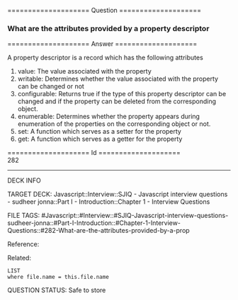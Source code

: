 ==================== Question ====================  

### What are the attributes provided by a property descriptor  

==================== Answer ====================  

A property descriptor is a record which has the following attributes

1. value: The value associated with the property
2. writable: Determines whether the value associated with the property can be
   changed or not
3. configurable: Returns true if the type of this property descriptor can be
   changed and if the property can be deleted from the corresponding object.
4. enumerable: Determines whether the property appears during enumeration of the
   properties on the corresponding object or not.
5. set: A function which serves as a setter for the property
6. get: A function which serves as a getter for the property

==================== Id ====================  
282
<!--ID: 1707879865840-->

---

DECK INFO

TARGET DECK: Javascript::Interview::SJIQ - Javascript interview questions - sudheer jonna::Part I - Introduction::Chapter 1 - Interview Questions

FILE TAGS: #Javascript::#Interview::#SJIQ-Javascript-interview-questions-sudheer-jonna::#Part-I-Introduction::#Chapter-1-Interview-Questions::#282-What-are-the-attributes-provided-by-a-prop

Reference:

Related:

```dataview
LIST
where file.name = this.file.name
```
QUESTION STATUS: Safe to store
